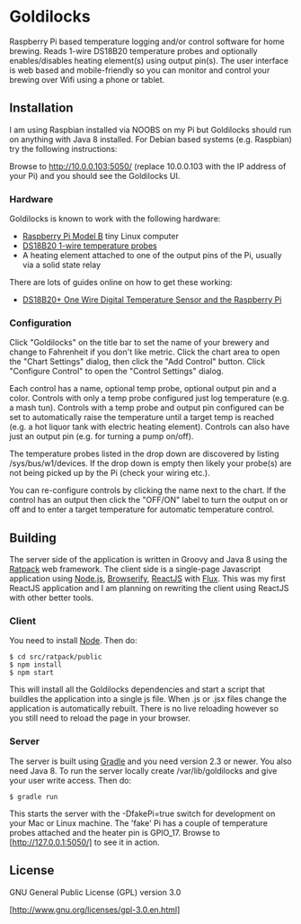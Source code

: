 # Goldilocks

Raspberry Pi based temperature logging and/or control software for home brewing. Reads 1-wire DS18B20 temperature
probes and optionally enables/disables heating element(s) using output pin(s). The user interface is web based and
mobile-friendly so you can monitor and control your brewing over Wifi using a phone or tablet.

## Installation

I am using Raspbian installed via NOOBS on my Pi but Goldilocks should run on anything with Java 8 installed. For
Debian based systems (e.g. Raspbian) try the following instructions:



Browse to http://10.0.0.103:5050/ (replace 10.0.0.103 with the IP address of your Pi) and you should see the 
Goldilocks UI.

### Hardware

Goldilocks is known to work with the following hardware:

  - [Raspberry Pi Model B](https://www.raspberrypi.org/) tiny Linux computer
  - [DS18B20 1-wire temperature probes](http://www.communica.co.za/Catalog/Details/P3426552881)
  - A heating element attached to one of the output pins of the Pi, usually via a solid state relay

There are lots of guides online on how to get these working:

  - [DS18B20+ One Wire Digital Temperature Sensor and the Raspberry Pi](http://www.modmypi.com/blog/ds18b20-one-wire-digital-temperature-sensor-and-the-raspberry-pi)

### Configuration

Click "Goldilocks" on the title bar to set the name of your brewery and change to Fahrenheit if you don't like
metric. Click the chart area to open the "Chart Settings" dialog, then click the "Add Control" button.
Click "Configure Control" to open the "Control Settings" dialog.

Each control has a name, optional temp probe, optional output pin and a color. Controls with only a temp probe
configured just log temperature (e.g. a mash tun). Controls with a temp probe and output pin configured can be
set to automatically raise the temperature until a target temp is reached (e.g. a hot liquor tank with electric
heating element). Controls can also have just an output pin (e.g. for turning a pump on/off).

The temperature probes listed in the drop down are discovered by listing /sys/bus/w1/devices. If the drop down is
empty then likely your probe(s) are not being picked up by the Pi (check your wiring etc.).

You can re-configure controls by clicking the name next to the chart. If the control has an output then click the 
"OFF/ON" label to turn the output on or off and to enter a target temperature for automatic temperature control.  

## Building

The server side of the application is written in Groovy and Java 8 using the [Ratpack](http://ratpack.io/) web 
framework. The client side is a single-page Javascript application using [Node.js](https://nodejs.org/),
[Browserify](http://browserify.org/), [ReactJS](http://facebook.github.io/react/) with 
[Flux](https://facebook.github.io/flux/). 
This was my first ReactJS application and I am planning on rewriting the client using ReactJS with other better 
tools.

### Client

You need to install [Node](https://nodejs.org/). Then do: 

    $ cd src/ratpack/public
    $ npm install
    $ npm start
    
This will install all the Goldilocks dependencies and start a script that buildles the application into a single js
file. When .js or .jsx files change the application is automatically rebuilt. There is no live reloading however
so you still need to reload the page in your browser.
 
### Server
 
The server is built using [Gradle](http://gradle.org/) and you need version 2.3 or newer. You also need Java 8. To
run the server locally create /var/lib/goldilocks and give your user write access. Then do:

    $ gradle run
    
This starts the server with the -DfakePi=true switch for development on your Mac or Linux machine. The 'fake' Pi has
a couple of temperature probes attached and the heater pin is GPIO_17. Browse to [http://127.0.0.1:5050/] to see it 
in action.

## License

GNU General Public License (GPL) version 3.0

[http://www.gnu.org/licenses/gpl-3.0.en.html]
